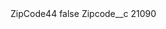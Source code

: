 <?xml version="1.0" encoding="UTF-8"?>
<CustomMetadata xmlns="http://soap.sforce.com/2006/04/metadata" xmlns:xsi="http://www.w3.org/2001/XMLSchema-instance" xmlns:xsd="http://www.w3.org/2001/XMLSchema">
    <label>ZipCode44</label>
    <protected>false</protected>
    <values>
        <field>Zipcode__c</field>
        <value xsi:type="xsd:string">21090</value>
    </values>
</CustomMetadata>
